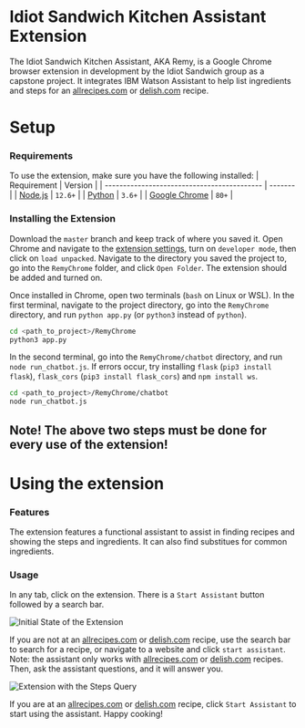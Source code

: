 # Idiot Sandwich Kitchen Assistant Extension
The Idiot Sandwich Kitchen Assistant, AKA Remy, is a Google Chrome browser extension in development by the Idiot Sandwich group as a capstone project. It integrates IBM Watson Assistant to help list ingredients and steps for an [allrecipes.com](https://www.allrecipes.com/) or [delish.com](https://www.delish.com/) recipe.

# Setup
### Requirements
To use the extension, make sure you have the following installed:
| Requirement                                 | Version |
| ------------------------------------------- | ------- |
| [Node.js](https://nodejs.org/en/download/)  | `12.6+` |
| [Python](https://www.python.org/downloads/) | `3.6+`  |
| [Google Chrome](https://www.google.com/chrome/index.html) | `80+` |

### Installing the Extension
Download the `master` branch and keep track of where you saved it. Open Chrome and navigate to the [extension settings](chrome://extensions), turn on `developer mode`, then click on `load unpacked`. Navigate to the directory you saved the project to, go into the `RemyChrome` folder, and click `Open Folder`. The extension should be added and turned on.

Once installed in Chrome, open two terminals (`bash` on Linux or WSL). In the first terminal, navigate to the project directory, go into the `RemyChrome` directory, and run `python app.py` (or `python3` instead of `python`).

```bash
cd <path_to_project>/RemyChrome
python3 app.py
```

In the second terminal, go into the `RemyChrome/chatbot` directory, and run `node run_chatbot.js`. If errors occur, try installing `flask` (`pip3 install flask`), `flask_cors` (`pip3 install flask_cors`) and `npm install ws`.

```bash
cd <path_to_project>/RemyChrome/chatbot
node run_chatbot.js
```
## Note! The above two steps must be done for every use of the extension!

# Using the extension
### Features
The extension features a functional assistant to assist in finding recipes and showing the steps and ingredients. It can also find substitues for common ingredients.

### Usage
In any tab, click on the extension. There is a `Start Assistant` button followed by a search bar. 

![Initial State of the Extension](/../readme/readme_files/extension_initial.PNG?raw=true "Initial State of the Extension")

If you are not at an [allrecipes.com](https://www.allrecipes.com/) or [delish.com](https://www.delish.com/) recipe, use the search bar to search for a recipe, or navigate to a website and click `start assistant`. Note: the assistant only works with [allrecipes.com](https://www.allrecipes.com/) or [delish.com](https://www.delish.com/) recipes. Then, ask the assistant questions, and it will answer you.

![Extension with the Steps Query](/../readme/readme_files/extension_recipe.PNG?raw=true "Recipe in Extension")

If you are at an [allrecipes.com](https://www.allrecipes.com/) or [delish.com](https://www.delish.com/) recipe, click `Start Assistant` to start using the assistant. Happy cooking!

